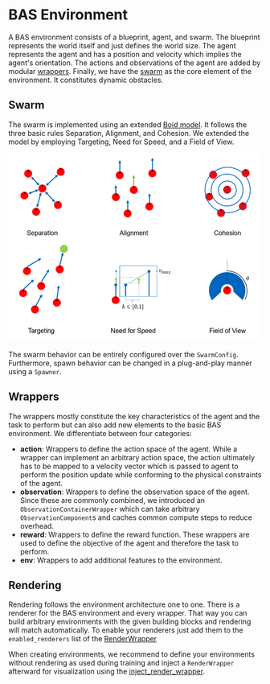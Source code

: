 # BAS Environment

A BAS environment consists of a blueprint, agent, and swarm. The blueprint represents the world itself and just defines the world size. The agent represents the agent and has a position and velocity which implies the agent's orientation. The actions and observations of the agent are added by modular [wrappers](#wrappers). Finally, we have the [swarm](#swarm) as the core element of the environment. It constitutes dynamic obstacles.

## Swarm
The swarm is implemented using an extended [Boid model](https://team.inria.fr/imagine/files/2014/10/flocks-hers-and-schools.pdf). It follows the three basic rules Separation, Alignment, and Cohesion. We extended the model by employing Targeting, Need for Speed, and a Field of View. 

<img src="./resources/boids.png" width="600">

The swarm behavior can be entirely configured over the `SwarmConfig`. Furthermore, spawn behavior can be changed in a plug-and-play manner using a `Spawner`.

## Wrappers
The wrappers mostly constitute the key characteristics of the agent and the task to perform but can also add new elements to the basic BAS environment. We differentiate between four categories:

- **action**: Wrappers to define the action space of the agent. While a wrapper can implement an arbitrary action space, the action ultimately has to be mapped to a velocity vector which is passed to agent to perform the position update while conforming to the physical constraints of the agent.
- **observation**: Wrappers to define the observation space of the agent. Since these are commonly combined, we introduced an `ObservationContainerWrapper` which can take arbitrary `ObservationComponent`s and caches common compute steps to reduce overhead.
- **reward**: Wrappers to define the reward function. These wrappers are used to define the objective of the agent and therefore the task to perform.
- **env**: Wrappers to add additional features to the environment.

## Rendering
Rendering follows the environment architecture one to one. There is a renderer for the BAS environment and every wrapper. That way you can build arbitrary environments with the given building blocks and rendering will match automatically. To enable your renderers just add them to the `enabled_renderers` list of the [RenderWrapper](./render/wrapper.py)

 When creating environments, we recommend to define your environments without rendering as used during training and inject a `RenderWrapper` afterward for visualization using the [inject_render_wrapper](./render/utils.py).